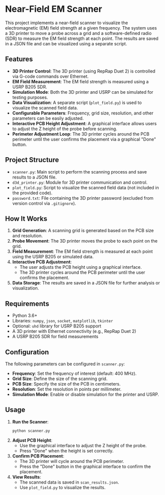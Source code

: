 # Near-Field EM Scanner

This project implements a near-field scanner to visualize the electromagnetic (EM) field strength at a given frequency. The system uses a 3D printer to move a probe across a grid and a software-defined radio (SDR) to measure the EM field strength at each point. The results are saved in a JSON file and can be visualized using a separate script.

## Features

- **3D Printer Control**: The 3D printer (using RepRap Duet 2) is controlled via G-code commands over Ethernet.
- **EM Field Measurement**: The EM field strength is measured using a USRP B205 SDR.
- **Simulation Mode**: Both the 3D printer and USRP can be simulated for testing purposes.
- **Data Visualization**: A separate script (`plot_field.py`) is used to visualize the scanned field data.
- **Configurable Parameters**: Frequency, grid size, resolution, and other parameters can be easily adjusted.
- **Interactive PCB Height Adjustment**: A graphical interface allows users to adjust the Z height of the probe before scanning.
- **Perimeter Adjustment Loop**: The 3D printer cycles around the PCB perimeter until the user confirms the placement via a graphical "Done" button.

## Project Structure

- `scanner.py`: Main script to perform the scanning process and save results to a JSON file.
- `d3d_printer.py`: Module for 3D printer communication and control.
- `plot_field.py`: Script to visualize the scanned field data (not included in the provided code).
- `password.txt`: File containing the 3D printer password (excluded from version control via `.gitignore`).

## How It Works

1. **Grid Generation**: A scanning grid is generated based on the PCB size and resolution.
2. **Probe Movement**: The 3D printer moves the probe to each point on the grid.
3. **Field Measurement**: The EM field strength is measured at each point using the USRP B205 or simulated data.
4. **Interactive PCB Adjustment**:
   - The user adjusts the PCB height using a graphical interface.
   - The 3D printer cycles around the PCB perimeter until the user confirms the placement.
5. **Data Storage**: The results are saved in a JSON file for further analysis or visualization.

## Requirements

- Python 3.6+
- Libraries: `numpy`, `json`, `socket`, `matplotlib`, `tkinter`
- Optional: `uhd` library for USRP B205 support
- A 3D printer with Ethernet connectivity (e.g., RepRap Duet 2)
- A USRP B205 SDR for field measurements

## Configuration

The following parameters can be configured in `scanner.py`:

- **Frequency**: Set the frequency of interest (default: 400 MHz).
- **Grid Size**: Define the size of the scanning grid.
- **PCB Size**: Specify the size of the PCB in centimeters.
- **Resolution**: Set the resolution in points per millimeter.
- **Simulation Mode**: Enable or disable simulation for the printer and USRP.

## Usage

1. **Run the Scanner**:
   ```bash
   python scanner.py
   ```
2. **Adjust PCB Height**:
   - Use the graphical interface to adjust the Z height of the probe.
   - Press "Done" when the height is set correctly.
3. **Confirm PCB Placement**:
   - The 3D printer will cycle around the PCB perimeter.
   - Press the "Done" button in the graphical interface to confirm the placement.
4. **View Results**:
   - The scanned data is saved in `scan_results.json`.
   - Use `plot_field.py` to visualize the results.